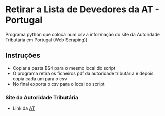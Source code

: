 # Retirar a Lista de Devedores da AT - Portugal 
 Programa python que coloca num csv a informação do site da Autoridade Tributária em Portugal (Web Scraping))

## Instruções
* Copiar a pasta BS4 para o mesmo local do script
* O programa retira os ficheiros pdf da autoridade tributária e depois copia cada um para o csv
* No final exporta o csv para o local do script

### Site da Autoridade Tributária

* Link da [AT](https://static.portaldasfinancas.gov.pt/app/devedores_static/de-devedores.html)
